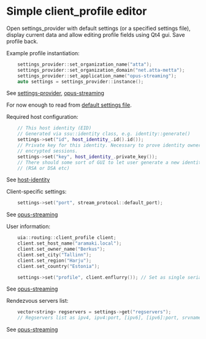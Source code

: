 Simple client_profile editor
============================

Open settings_provider with default settings (or a specified settings file),
display current data and allow editing profile fields using Qt4 gui.
Save profile back.

Example profile instantiation:
``` cpp
    settings_provider::set_organization_name("atta");
    settings_provider::set_organization_domain("net.atta-metta");
    settings_provider::set_application_name("opus-streaming");
    auto settings = settings_provider::instance();
```
See [settings-provider](https://github.com/berkus/libsupport/blob/develop/include/settings_provider.h#L40-42), [opus-streaming][2]

For now enough to read from [default settings file](https://github.com/berkus/libsupport/blob/develop/lib/settings_provider.cpp#L43-48).

Required host configuration:
``` cpp
    // This host identity (EID)
    // Generated via ssu::identity class, e.g. identity::generate()
    settings->set("id", host_identity_.id().id());
    // Private key for this identity. Necessary to prove identity ownership and set up
    // encrypted sessions.
    settings->set("key", host_identity_.private_key());
    // There should some sort of GUI to let user generate a new identity with given specification
    // (RSA or DSA etc)
```
See [host-identity](https://github.com/berkus/libssu/blob/develop/lib/identity.cpp#L258-305)

Client-specific settings:
``` cpp
    settings->set("port", stream_protocol::default_port);
```
See [opus-streaming][2]

User information:
``` cpp
    uia::routing::client_profile client;
    client.set_host_name("aramaki.local");
    client.set_owner_name("Berkus");
    client.set_city("Tallinn");
    client.set_region("Harju");
    client.set_country("Estonia");

    settings->set("profile", client.enflurry()); // Set as single serialized byte_array blob
```
See [opus-streaming][2]

Rendezvous servers list:
``` cpp
    vector<string> regservers = settings->get("regservers");
    // Regservers list as ipv4, ipv4:port, [ipv6], [ipv6]:port, srvname, srvname:srvport
```
See [opus-streaming][2]

  [2]: https://github.com/berkus/mettanode/blob/develop/playground/opus-streaming.cpp "OPUS Streaming example"
